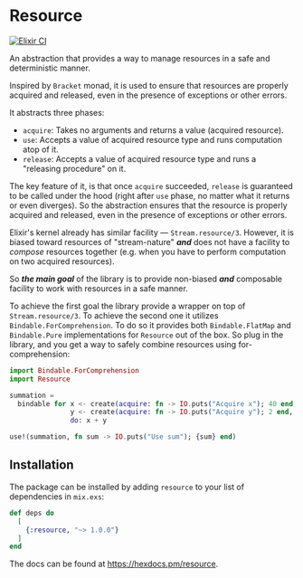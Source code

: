 # Resource

[![Elixir CI](https://github.com/iamafanasyev/resource/actions/workflows/elixir.yml/badge.svg)](https://github.com/iamafanasyev/resource/actions/workflows/elixir.yml)

An abstraction that provides a way to manage resources in a safe and deterministic manner.

Inspired by `Bracket` monad, it is used to ensure that resources are properly acquired and released,
even in the presence of exceptions or other errors.

It abstracts three phases:
 * `acquire`: Takes no arguments and returns a value (acquired resource).
 * `use`: Accepts a value of acquired resource type and runs computation atop of it.
 * `release`: Accepts a value of acquired resource type and runs a "releasing procedure" on it.

The key feature of it, is that once `acquire` succeeded, `release` is guaranteed to be called under the hood
(right after `use` phase, no matter what it returns or even diverges).
So the abstraction ensures that the resource is properly acquired and released,
even in the presence of exceptions or other errors.

Elixir's kernel already has similar facility — `Stream.resource/3`.
However, it is biased toward resources of "stream-nature"
***and*** does not have a facility to *compose* resources together
(e.g. when you have to perform computation on two acquired resources).

So ***the main goal*** of the library is to provide non-biased
***and*** composable facility to work with resources in a safe manner.

To achieve the first goal the library provide a wrapper on top of `Stream.resource/3`.
To achieve the second one it utilizes `Bindable.ForComprehension`.
To do so it provides both `Bindable.FlatMap` and `Bindable.Pure` implementations for `Resource` out of the box.
So plug in the library, and you get a way to safely combine resources using for-comprehension:

```elixir
import Bindable.ForComprehension
import Resource

summation =
  bindable for x <- create(acquire: fn -> IO.puts("Acquire x"); 40 end, release: fn _ -> IO.puts("Release x") end),
               y <- create(acquire: fn -> IO.puts("Acquire y"); 2 end, release: fn _ -> IO.puts("Release y") end),
               do: x + y

use!(summation, fn sum -> IO.puts("Use sum"); {sum} end)
```


## Installation

The package can be installed by adding `resource` to your list of dependencies in `mix.exs`:

```elixir
def deps do
  [
    {:resource, "~> 1.0.0"}
  ]
end
```

The docs can be found at <https://hexdocs.pm/resource>.

